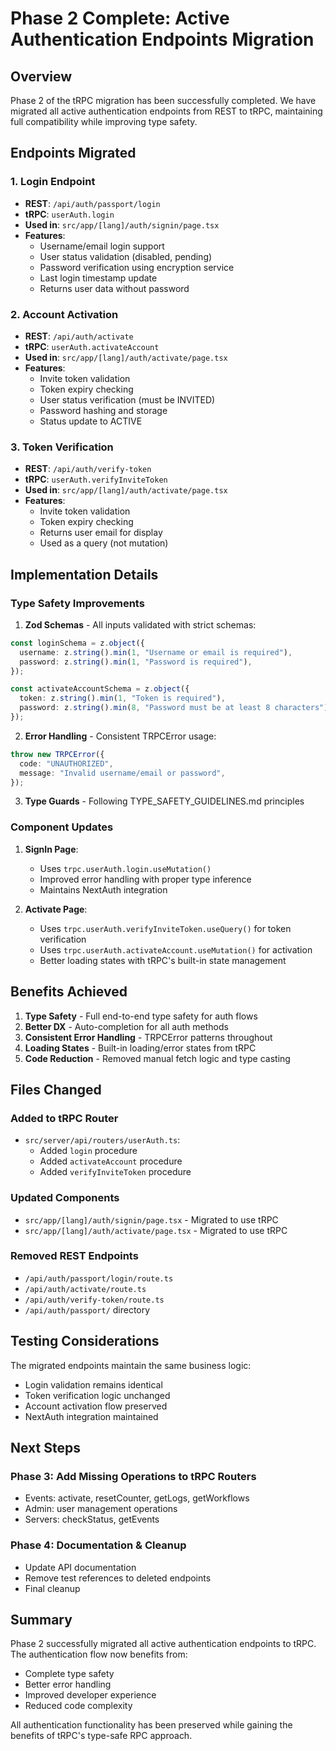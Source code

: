 # Phase 2 Complete: Active Authentication Endpoints Migration

## Overview

Phase 2 of the tRPC migration has been successfully completed. We have migrated all active authentication endpoints from REST to tRPC, maintaining full compatibility while improving type safety.

## Endpoints Migrated

### 1. Login Endpoint

- **REST**: `/api/auth/passport/login`
- **tRPC**: `userAuth.login`
- **Used in**: `src/app/[lang]/auth/signin/page.tsx`
- **Features**:
  - Username/email login support
  - User status validation (disabled, pending)
  - Password verification using encryption service
  - Last login timestamp update
  - Returns user data without password

### 2. Account Activation

- **REST**: `/api/auth/activate`
- **tRPC**: `userAuth.activateAccount`
- **Used in**: `src/app/[lang]/auth/activate/page.tsx`
- **Features**:
  - Invite token validation
  - Token expiry checking
  - User status verification (must be INVITED)
  - Password hashing and storage
  - Status update to ACTIVE

### 3. Token Verification

- **REST**: `/api/auth/verify-token`
- **tRPC**: `userAuth.verifyInviteToken`
- **Used in**: `src/app/[lang]/auth/activate/page.tsx`
- **Features**:
  - Invite token validation
  - Token expiry checking
  - Returns user email for display
  - Used as a query (not mutation)

## Implementation Details

### Type Safety Improvements

1. **Zod Schemas** - All inputs validated with strict schemas:

```typescript
const loginSchema = z.object({
  username: z.string().min(1, "Username or email is required"),
  password: z.string().min(1, "Password is required"),
});

const activateAccountSchema = z.object({
  token: z.string().min(1, "Token is required"),
  password: z.string().min(8, "Password must be at least 8 characters"),
});
```

2. **Error Handling** - Consistent TRPCError usage:

```typescript
throw new TRPCError({
  code: "UNAUTHORIZED",
  message: "Invalid username/email or password",
});
```

3. **Type Guards** - Following TYPE_SAFETY_GUIDELINES.md principles

### Component Updates

1. **SignIn Page**:
   - Uses `trpc.userAuth.login.useMutation()`
   - Improved error handling with proper type inference
   - Maintains NextAuth integration

2. **Activate Page**:
   - Uses `trpc.userAuth.verifyInviteToken.useQuery()` for token verification
   - Uses `trpc.userAuth.activateAccount.useMutation()` for activation
   - Better loading states with tRPC's built-in state management

## Benefits Achieved

1. **Type Safety** - Full end-to-end type safety for auth flows
2. **Better DX** - Auto-completion for all auth methods
3. **Consistent Error Handling** - TRPCError patterns throughout
4. **Loading States** - Built-in loading/error states from tRPC
5. **Code Reduction** - Removed manual fetch logic and type casting

## Files Changed

### Added to tRPC Router

- `src/server/api/routers/userAuth.ts`:
  - Added `login` procedure
  - Added `activateAccount` procedure
  - Added `verifyInviteToken` procedure

### Updated Components

- `src/app/[lang]/auth/signin/page.tsx` - Migrated to use tRPC
- `src/app/[lang]/auth/activate/page.tsx` - Migrated to use tRPC

### Removed REST Endpoints

- `/api/auth/passport/login/route.ts`
- `/api/auth/activate/route.ts`
- `/api/auth/verify-token/route.ts`
- `/api/auth/passport/` directory

## Testing Considerations

The migrated endpoints maintain the same business logic:

- Login validation remains identical
- Token verification logic unchanged
- Account activation flow preserved
- NextAuth integration maintained

## Next Steps

### Phase 3: Add Missing Operations to tRPC Routers

- Events: activate, resetCounter, getLogs, getWorkflows
- Admin: user management operations
- Servers: checkStatus, getEvents

### Phase 4: Documentation & Cleanup

- Update API documentation
- Remove test references to deleted endpoints
- Final cleanup

## Summary

Phase 2 successfully migrated all active authentication endpoints to tRPC. The authentication flow now benefits from:

- Complete type safety
- Better error handling
- Improved developer experience
- Reduced code complexity

All authentication functionality has been preserved while gaining the benefits of tRPC's type-safe RPC approach.
